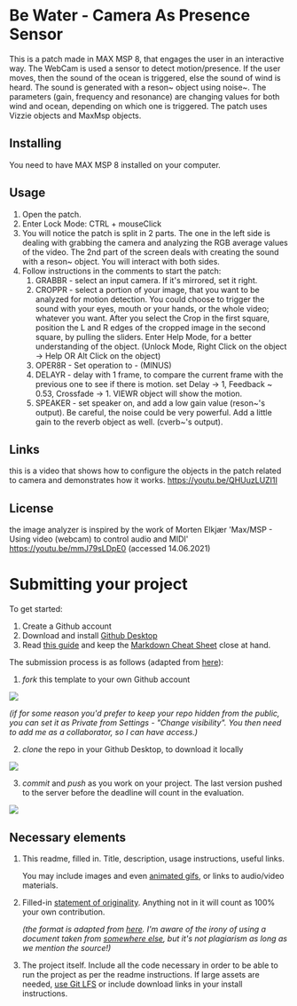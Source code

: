 # Be Water - Camera As Presence Sensor
This is a patch made in MAX MSP 8, that engages the user in an interactive way. 
The WebCam is used a sensor to detect motion/presence. If the user moves, then the sound of the ocean is triggered, else the sound of wind is heard. 
The sound is generated with a reson~ object using noise~. The parameters (gain, frequency and resonance) are changing values for both wind and ocean, depending on which one is triggered.
The patch uses Vizzie objects and MaxMsp objects.

## Installing
You need to have MAX MSP 8 installed on your computer. 
## Usage
1. Open the patch. 
2. Enter Lock Mode: CTRL + mouseClick
3. You will notice the patch is split in 2 parts. The one in the left side is dealing with grabbing the camera and analyzing the RGB average values of the video. The 2nd part of the screen deals with creating the sound with a reson~ object. You will interact with both sides.
4. Follow instructions in the comments to start the patch:
    1. GRABBR - select an input camera. If it's mirrored, set it right. 
    2. CROPPR - select a portion of your image, that you want to be analyzed for motion detection. 
    You could choose to trigger the sound with your eyes, mouth or your hands, or the whole video; whatever you want. 
    After you select the Crop in the first square, position the L and R edges of the cropped image in the second square, by pulling the sliders. 
    Enter Help Mode, for a better understanding of the object. (Unlock Mode, Right Click on the object -> Help OR Alt Click on the object)
    3. OPER8R - Set operation to - (MINUS)
    4. DELAYR - delay with 1 frame, to compare the current frame with the previous one to see if there is motion.
        set Delay -> 1, Feedback ~ 0.53, Crossfade -> 1. VIEWR object will show the motion.
    5. SPEAKER - set speaker on, and add a low gain value (reson~'s output). Be careful, the noise could be very powerful. Add a little gain to the reverb object as well. (cverb~'s output). 
 
## Links
this is a video that shows how to configure the objects in the patch related to camera and demonstrates how it works.
https://youtu.be/QHUuzLUZI1I
## License 
the image analyzer is inspired by the work of Morten Elkjær 'Max/MSP - Using video (webcam) to control audio and MIDI'
https://youtu.be/mmJ79sLDpE0 (accessed 14.06.2021)
# Submitting your project

To get started:

1. Create a Github account
2. Download and install [Github Desktop](https://desktop.github.com/)
3. Read [this guide](https://charlesmartin.com.au/blog/2020/08/09/student-project-repository) and keep the [Markdown Cheat Sheet](https://www.markdownguide.org/cheat-sheet) close at hand.

The submission process is as follows (adapted from [here](https://cs.anu.edu.au/courses/comp1720/deliverables/05-major-project/#submission-process)):

1. *fork* this template to your own Github account

![](assets/fork.gif)

_(if for some reason you'd prefer to keep your repo hidden from the public, you can set it as Private from Settings - "Change visibility". You then need to add me as a collaborator, so I can have access.)_

2. *clone* the repo in your Github Desktop, to download it locally

![](assets/clone.gif)

3. *commit* and *push* as you work on your project. The last version pushed to the server before the deadline will count in the evaluation.

![](assets/commit.gif)

## Necessary elements

1. This readme, filled in. Title, description, usage instructions, useful links. 

    You may include images and even [animated gifs](https://www.screentogif.com/), or links to audio/video materials.

2. Filled-in [statement of originality](statement-of-originality.yml). Anything not in it will count as 100% your own contribution.

    *(the format is adapted from [here](https://gitlab.cecs.anu.edu.au/comp1720/2018/comp1720-2018-major-project/-/blob/master/statement-of-originality.yml). I'm aware of the irony of using a document taken from [somewhere else](https://cs.anu.edu.au/courses/comp1720/resources/faq/#how-do-i-fill-out-my-statement-of-originality), but it's not plagiarism as long as we mention the source!)*

3. The project itself. Include all the code necessary in order to be able to run the project as per the readme instructions. If large assets are needed, [use Git LFS](https://git-lfs.github.com/) or include download links in your install instructions.

